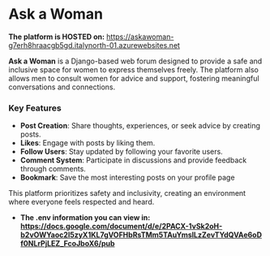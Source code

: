 # Ask a Woman  
**The platform is HOSTED on:** https://askawoman-g7erh8hraacgb5gd.italynorth-01.azurewebsites.net

**Ask a Woman** is a Django-based web forum designed to provide a safe and inclusive space for women to express themselves freely. The platform also allows men to consult women for advice and support, fostering meaningful conversations and connections.  

### Key Features  
- **Post Creation**: Share thoughts, experiences, or seek advice by creating posts.  
- **Likes**: Engage with posts by liking them.  
- **Follow Users**: Stay updated by following your favorite users.  
- **Comment System**: Participate in discussions and provide feedback through comments.
- **Bookmark**: Save the most interesting posts on your profile page
  
 
 
This platform prioritizes safety and inclusivity, creating an environment where everyone feels respected and heard. 
 - **The .env information you can view in: https://docs.google.com/document/d/e/2PACX-1vSk2oH-b2vOWYaoc2l5zyX1KL7gVOFHbRsTMm5TAuYmslLzZevTYdQVAe6oDf0NLrPjLEZ_FcoJboX6/pub** 
